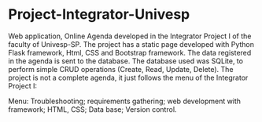 # Project-Integrator-Univesp

Web application, Online Agenda developed in the Integrator Project I of the faculty of Univesp-SP.
The project has a static page developed with Python Flask framework, Html, CSS and Bootstrap framework.
The data registered in the agenda is sent to the database.
The database used was SQLite, to perform simple CRUD operations (Create, Read, Update, Delete).
The project is not a complete agenda, it just follows the menu of the Integrator Project I:

Menu: Troubleshooting; requirements gathering; web development
with framework; HTML, CSS; Data base; Version control.
